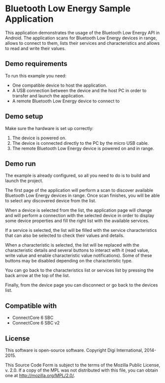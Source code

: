 Bluetooth Low Energy Sample Application
=======================================

This application demonstrates the usage of the Bluetooth Low Energy API in
Android. The application scans for Bluetooth Low Energy devices in range, allows
to connect to them, lists their services and characteristics and allows to read
and write their values.

Demo requirements
-----------------

To run this example you need:

* One compatible device to host the application.
* A USB connection between the device and the host PC in order to transfer and
  launch the application.
* A remote Bluetooth Low Energy device to connect to

Demo setup
----------

Make sure the hardware is set up correctly:

1. The device is powered on.
2. The device is connected directly to the PC by the micro USB cable.
3. The remote Bluetooth Low Energy device is powered on and in range.

Demo run
--------

The example is already configured, so all you need to do is to build and
launch the project.
  
The first page of the application will perform a scan to discover available
Bluetooth Low Energy devices in range. Once scan finishes, you will be able
to select any discovered device from the list.
  
When a device is selected from the list, the application page will change and
will perform a connection with the selected device in order to display some
device properties and fill the right list with the available services.

If a service is selected, the list will be filled with the service
characteristics that can also be selected to check their values and details.

When a characteristic is selected, the list will be replaced with the
characteristic details and several buttons to interact with it (read value,
write value and enable characteristic value notifications). Some of these
buttons may be disabled depending on the characteristic type.

You can go back to the characteristics list or services list by pressing the
back arrow at the top of the list.

Finally, from the device page you can disconnect or go back to the devices list.

Compatible with
---------------

* ConnectCore 6 SBC
* ConnectCore 6 SBC v2

License
---------

This software is open-source software. Copyright Digi International, 2014-2015.

This Source Code Form is subject to the terms of the Mozilla Public License,
v. 2.0. If a copy of the MPL was not distributed with this file, you can obtain
one at http://mozilla.org/MPL/2.0/.